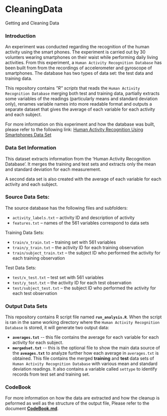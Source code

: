 CleaningData
============

Getting and Cleaning Data 


### Introduction

An experiment was conducted regarding the recognition of the human activity using the smart phones. The experiment is carried out by 30 volunters wearing smartphones on their waist while performing daily living activities. From this experiment, a `Human Activity Recognition Database` has been built from from the recordings of accelerometer and gyroscope of smartphones. The database has two types of data set: the test data and training data.

This repository contains *"R" scripts* that reads the `Human Activity Recognition Database` merging both test and training data, partially extracts some variables of the readings (particularly means and standard deviation only), renames variable names into more readable format and outputs a separate dataset that gives the average of each variable for each activity and each subject. 

For more information on this experiment and how the database was built, please refer to the following link: [Human Activity Recognition Using Smartphones Data Set](http://archive.ics.uci.edu/ml/datasets/Human+Activity+Recognition+Using+Smartphones) 


### Data Set Information

This dataset extracts information from the ‘Human Activity Recognition Database’. It merges the training and test sets and extracts only the mean and standard deviation for each measurement.

A second data set is also created with the average of each variable for each activity and each subject.


 
### Source Data Sets:

The source database has the following files and subfolders:
* `activity_labels.txt` – activity ID and description of activity
* `features.txt` – names of the 561 variables correspond to data sets

Training Data Sets:
* `train/x_train.txt` – training set with 561 variables
* `train/y_train.txt` – the activity ID for each training observation
* `train/subject_train.txt` – the subject ID who performed the activity for each training observation

Test Data Sets:
* `test/x_test.txt` – test set with 561 variables
* `test/y_test.txt` – the activity ID for each test observation
* `test/subject_test.txt` – the subject ID who performed the activity for each test observation



### Output Data Sets
This repository contains R script file named **`run_analysis.R`**. When the script is ran in the same working directory where the `Human Activity Recognition Database` is stored, it will generate two output data:
* **`averages.txt`** -- this file contains the average for each variable for each activity for each subject.
* **`mergedset.txt`** -- this is the optional file to show the main data source of the **`aveages.txt`** to analyze further how each average in `averages.txt` is obtained. This file contains the merged **training** and **test** data sets of `Human Activity Recognition Database` with various mean and standard deviation readings. It also contains a variable called `settype` to identify records from test set and training set.


### CodeBook

For more information on how the data are extracted and how the cleanup is peformed as well as the structure of the output file, Please refer to the document [**CodeBook.md**](https://github.com/rodmel/CleaningData/blob/master/CodeBook.md).


